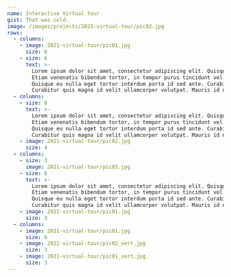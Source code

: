 ```yaml
---
name: Interactive Virtual tour
gist: That was cold.
image: /images/projects/2021-virtual-tour/pic02.jpg
rows:
  - columns:
    - image: 2021-virtual-tour/pic01.jpg
      size: 6
    - size: 6
      text: >-
        Lorem ipsum dolor sit amet, consectetur adipiscing elit. Quisque euismod libero ac arcu semper, id feugiat sapien tempus. 
        Etiam venenatis bibendum tortor, in tempor purus tincidunt vel. Morbi tristique lectus vel ante sollicitudin ultricies et nec ligula. 
        Quisque eu nulla eget tortor interdum porta id sed ante. Curabitur a nunc dolor. In sodales enim ac ex scelerisque, sit amet pretium est mollis. 
        Curabitur quis magna id velit ullamcorper volutpat. Mauris id nisl ut ligula ultricies molestie. Nulla eget consequat tellus. In hac habitasse platea dictumst.
  - columns:
    - size: 8
      text: >-
        Lorem ipsum dolor sit amet, consectetur adipiscing elit. Quisque euismod libero ac arcu semper, id feugiat sapien tempus. 
        Etiam venenatis bibendum tortor, in tempor purus tincidunt vel. Morbi tristique lectus vel ante sollicitudin ultricies et nec ligula. 
        Quisque eu nulla eget tortor interdum porta id sed ante. Curabitur a nunc dolor. In sodales enim ac ex scelerisque, sit amet pretium est mollis. 
        Curabitur quis magna id velit ullamcorper volutpat. Mauris id nisl ut ligula ultricies molestie. Nulla eget consequat tellus. In hac habitasse platea dictumst.
    - image: 2021-virtual-tour/pic02.jpg
      size: 4
  - columns:
    - size: 3
      image: 2021-virtual-tour/pic03.jpg
    - size: 6
      text: >-
        Lorem ipsum dolor sit amet, consectetur adipiscing elit. Quisque euismod libero ac arcu semper, id feugiat sapien tempus. 
        Etiam venenatis bibendum tortor, in tempor purus tincidunt vel. Morbi tristique lectus vel ante sollicitudin ultricies et nec ligula. 
        Quisque eu nulla eget tortor interdum porta id sed ante. Curabitur a nunc dolor. In sodales enim ac ex scelerisque, sit amet pretium est mollis. 
        Curabitur quis magna id velit ullamcorper volutpat. Mauris id nisl ut ligula ultricies molestie. Nulla eget consequat tellus. In hac habitasse platea dictumst.
    - image: 2021-virtual-tour/pic01.jpg
      size: 3
  - columns:
    - image: 2021-virtual-tour/pic01.jpg
      size: 6
    - image: 2021-virtual-tour/pic02_vert.jpg
      size: 3
    - image: 2021-virtual-tour/pic01_vert.jpg
      size: 3
---
```

